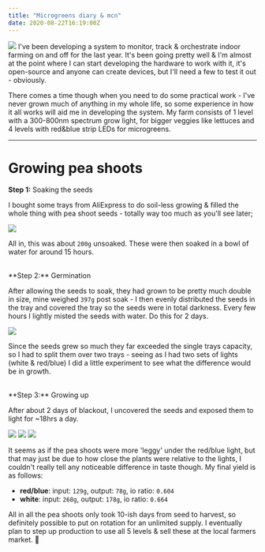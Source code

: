 ```yaml
---
title: "Microgreens diary & mcn"
date: 2020-08-22T16:19:00Z
---
```


<img src="https://ftp.cass.si/Rp5~0411i.jpeg" class="fr" style="margin-top:0"/>
I've been developing a system to monitor, track & orchestrate indoor farming on and off
for the last year. It's been going pretty well & I'm almost at the point where I can
start developing the hardware to work with it, it's open-source and anyone can create devices, but
I'll need a few to test it out - obviously.

There comes a time though when you need to do some practical work - I've never grown much
of anything in my whole life, so some experience in how it all works will aid me in developing
the system. My farm consists of 1 level with a 300-800nm spectrum grow light, for bigger veggies
like lettuces and 4 levels with red&blue strip LEDs for microgreens.

---

# Growing pea shoots

**Step 1:** Soaking the seeds

I bought some trays from AliExpress to do soil-less growing & filled the whole thing with pea shoot seeds -
totally way too much as you'll see later;

<img src="https://ftp.cass.si/b40t06=xd.jpeg" />

All in, this was about `200g` unsoaked. These were then soaked in a bowl of water for around 15 hours.

<br />
**Step 2:** Germination

After allowing the seeds to soak, they had grown to be pretty much double in size,
mine weighed `397g` post soak - I then evenly distributed the seeds in the tray and covered the
tray so the seeds were in total darkness. Every few hours I lightly misted the seeds with water.
Do this for 2 days.

<img src="https://ftp.cass.si/9Oo947=59.jpeg" />

Since the seeds grew so much they far exceeded the single trays capacity, so I had to split them
over two trays - seeing as I had two sets of lights (white & red/blue) I did a little experiment to see what the difference would be in growth.

<br />
**Step 3:** Growing up

After about 2 days of blackout, I uncovered the seeds and exposed them to light for ~18hrs a day.

<div class="_3picrow">
    <img src="https://ftp.cass.si/2wga=99y~.jpeg" />
    <img src="https://ftp.cass.si/789jDnni9.jpeg" />
    <img src="https://ftp.cass.si/fl47JR996.jpeg" />
</div>

It seems as if the pea shoots were more 'leggy' under the red/blue light, but that may just
be due to how close the plants were relative to the lights, I couldn't really tell any noticeable
difference in taste though. My final yield is as follows:

- **red/blue**: input: `129g`, output: `78g`, io ratio: `0.604`
- **white**: input: `268g`, output: `178g`, io ratio: `0.664`

All in all the pea shoots only took 10-ish days from seed to harvest, so definitely
possible to put on rotation for an unlimited supply. I eventually plan to step up production
to use all 5 levels & sell these at the local farmers market. 🌱
